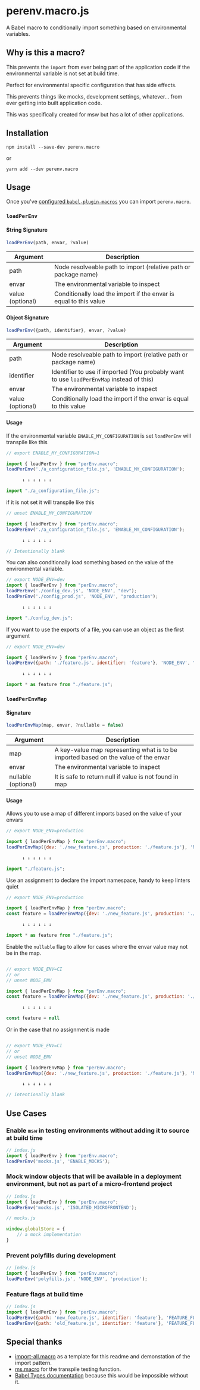 # perenv.macro.js

A Babel macro to conditionally import something based on environmental variables.

## Why is this a macro?

This prevents the `import` from ever being part of the application code if the environmental variable is not set at build time.

Perfect for environmental specific configuration that has side effects.

This prevents things like mocks, development settings, whatever... from ever getting into built application code.

This was specifically created for msw but has a lot of other applications.

## Installation

```
npm install --save-dev perenv.macro
```

or

```
yarn add --dev perenv.macro
``` 

## Usage

Once you've
[configured `babel-plugin-macros`](https://github.com/kentcdodds/babel-plugin-macros/blob/master/other/docs/user.md)
you can import `perenv.macro`.


### `loadPerEnv`


#### String Signature

```javascript
loadPerEnv(path, envar, ?value)
```
|Argument | Description|
|----|----|
|path | Node resolveable path to import (relative path or package name)|
|envar| The environmental variable to inspect |
|value (optional) | Conditionally load the import if the envar is equal to this value |

#### Object Signature

```javascript
loadPerEnv({path, identifier}, envar, ?value)
```
|Argument | Description|
|----|----|
|path | Node resolveable path to import (relative path or package name)|
|identifier | Identifier to use if imported (You probably want to use `loadPerEnvMap` instead of this) |
|envar| The environmental variable to inspect |
|value (optional) | Conditionally load the import if the envar is equal to this value |

#### Usage

If the environmental variable `ENABLE_MY_CONFIGURATION` is set `loadPerEnv` will transpile like this

```javascript
// export ENABLE_MY_CONFIGURATION=1

import { loadPerEnv } from "perEnv.macro";
loadPerEnv('./a_configuration_file.js', 'ENABLE_MY_CONFIGURATION');

      ↓ ↓ ↓ ↓ ↓ ↓

import "./a_configuration_file.js";
```

if it is not set it will transpile like this

```javascript
// unset ENABLE_MY_CONFIGURATION

import { loadPerEnv } from "perEnv.macro";
loadPerEnv('./a_configuration_file.js', 'ENABLE_MY_CONFIGURATION');

      ↓ ↓ ↓ ↓ ↓ ↓

// Intentionally blank
```

You can also conditionally load something based on the value of the environmental variable.


```javascript
// export NODE_ENV=dev
import { loadPerEnv } from "perEnv.macro";
loadPerEnv('./config_dev.js', 'NODE_ENV', "dev");
loadPerEnv('./config_prod.js', 'NODE_ENV', "production");

      ↓ ↓ ↓ ↓ ↓ ↓

import "./config_dev.js";
```

If you want to use the exports of a file, you can use an object as the first argument

```javascript
// export NODE_ENV=dev

import { loadPerEnv } from "perEnv.macro";
loadPerEnv({path: './feature.js', identifier: 'feature'}, 'NODE_ENV', "dev");

      ↓ ↓ ↓ ↓ ↓ ↓

import * as feature from "./feature.js";
```

### `loadPerEnvMap`


#### Signature

```javascript
loadPerEnvMap(map, envar, ?nullable = false)
```
|Argument | Description|
|----|----|
|map | A key-value map representing what is to be imported based on the value of the envar|
|envar| The environmental variable to inspect |
|nullable (optional) | It is safe to return null if value is not found in map |


#### Usage


Allows you to use a map of different imports based on the value of your envars

```javascript
// export NODE_ENV=production

import { loadPerEnvMap } from "perEnv.macro";
loadPerEnvMap({dev: './new_feature.js', production: './feature.js'}, 'NODE_ENV');

      ↓ ↓ ↓ ↓ ↓ ↓

import "./feature.js";
```

Use an assignment to declare the import namespace, handy to keep linters quiet

```javascript
// export NODE_ENV=production

import { loadPerEnvMap } from "perEnv.macro";
const feature = loadPerEnvMap({dev: './new_feature.js', production: './feature.js'}, 'NODE_ENV');

      ↓ ↓ ↓ ↓ ↓ ↓

import * as feature from "./feature.js";
```

Enable the `nullable` flag to allow for cases where the envar value may not be in the map.


```javascript

// export NODE_ENV=CI
// or
// unset NODE_ENV

import { loadPerEnvMap } from "perEnv.macro";
const feature = loadPerEnvMap({dev: './new_feature.js', production: './feature.js'}, 'NODE_ENV', true);

      ↓ ↓ ↓ ↓ ↓ ↓

const feature = null
```

Or in the case that no assignment is made

```javascript

// export NODE_ENV=CI
// or
// unset NODE_ENV

import { loadPerEnvMap } from "perEnv.macro";
loadPerEnvMap({dev: './new_feature.js', production: './feature.js'}, 'NODE_ENV', true);

      ↓ ↓ ↓ ↓ ↓ ↓

// Intentionally blank
```

## Use Cases

### Enable `msw` in testing environments without adding it to source at build time
```javascript
// index.js
import { loadPerEnv } from "perEnv.macro";
loadPerEnv('mocks.js', 'ENABLE_MOCKS');
```

### Mock window objects that will be available in a deployment environment, but not as part of a micro-frontend project

```javascript
// index.js
import { loadPerEnv } from "perEnv.macro";
loadPerEnv('mocks.js', 'ISOLATED_MICROFRONTEND');

// mocks.js

window.globalStore = {
    // a mock implementation
}

```

### Prevent polyfills during development

```javascript
// index.js
import { loadPerEnv } from "perEnv.macro";
loadPerEnv('polyfills.js', 'NODE_ENV', 'production');
```


### Feature flags at build time

```javascript
// index.js
import { loadPerEnv } from "perEnv.macro";
loadPerEnv({path: 'new_feature.js', identifier: 'feature'}, 'FEATURE_FLAG_X', 'enabled');
loadPerEnv({path: 'old_feature.js', identifier: 'feature'}, 'FEATURE_FLAG_X', 'disabled');
```


## Special thanks

* [import-all.macro](https://github.com/kentcdodds/import-all.macro) as a template for this readme and demonstation of the import pattern.
* [ms.macro](https://github.com/knpwrs/ms.macro) for the transpile testing function.
* [Babel Types documentation](https://babeljs.io/docs/en/babel-types) because this would be impossible without it.
